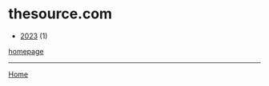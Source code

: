 # thesource.com

  * [2023](./thesource-com-2023.md) (1)

[homepage](https://thesource.com/)

----

[Home](../index.md)
